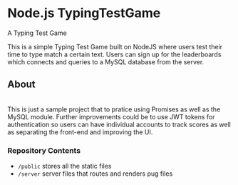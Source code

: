 # Node.js TypingTestGame
A Typing Test Game 

This is a simple Typing Test Game built on NodeJS where users test their time to type match a certain text. Users can sign up for the leaderboards which connects and queries to a MySQL database from the server. 

## About 
<br />
This is just a sample project that to pratice using Promises as well as the MySQL module. Further improvements could be to use JWT tokens for authentication so users can have individual accounts to track scores as well as separating the front-end and improving the UI. 

### Repository Contents
* `/public` stores all the static files 
* `/server` server files that routes and renders pug files 



